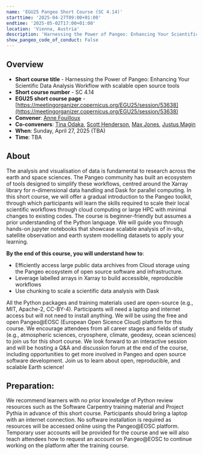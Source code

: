 ```yaml
---
name: 'EGU25 Pangeo Short Course (SC 4.14)'
starttime: '2025-04-27T09:00+01:00'
endtime: '2025-05-02T17:00+01:00'
location: 'Vienna, Austria'
description: 'Harnessing the Power of Pangeo: Enhancing Your Scientific Data Analysis Workflow with scalable open source tools.'
show_pangeo_code_of_conduct: False
---
```


## Overview

- **Short course title** - Harnessing the Power of Pangeo: Enhancing Your Scientific Data Analysis Workflow with scalable open source tools
- **Short course number** - SC 4.14
- **EGU25 short course page** - [https://meetingorganizer.copernicus.org/EGU25/session/53638](https://meetingorganizer.copernicus.org/EGU25/session/53638)
- **Convener**: [Anne Fouilloux](https://discourse.pangeo.io/u/annefou)
- **Co-conveners**: [Tina Odaka](https://discourse.pangeo.io/u/tinaok), [Scott Henderson](https://discourse.pangeo.io/u/scottyhq), [Max Jones](https://discourse.pangeo.io/u/maxrjones), [Justus Magin](https://discourse.pangeo.io/u/keewis)
- **When**: Sunday, April 27, 2025 (TBA)
- **Time**: TBA

## About

The analysis and visualisation of data is fundamental to research across the earth and space sciences. The Pangeo community has built an ecosystem of tools designed to simplify these workflows, centred around the Xarray library for n-dimensional data handling and Dask for parallel computing. In this short course, we will offer a gradual introduction to the Pangeo toolkit, through which participants will learn the skills required to scale their local scientific workflows through cloud computing or large HPC with minimal changes to existing codes.
The course is beginner-friendly but assumes a prior understanding of the Python language. We will guide you through hands-on jupyter notebooks that showcase scalable analysis of in-situ, satellite observation and earth system modelling datasets to apply your learning.

**By the end of this course, you will understand how to**:

- Efficiently access large public data archives from Cloud storage using the Pangeo ecosystem of open source software and infrastructure.
- Leverage labelled arrays in Xarray to build accessible, reproducible workflows
- Use chunking to scale a scientific data analysis with Dask

All the Python packages and training materials used are open-source (e.g., MIT, Apache-2, CC-BY-4). Participants will need a laptop and internet access but will not need to install anything. We will be using the free and open Pangeo@EOSC (European Open Sicence Cloud) platform for this course. We encourage attendees from all career stages and fields of study (e.g., atmospheric sciences, cryosphere, climate, geodesy, ocean sciences) to join us for this short course. We look forward to an interactive session and will be hosting a Q&A and discussion forum at the end of the course, including opportunities to get more involved in Pangeo and open source software development. Join us to learn about open, reproducible, and scalable Earth science!

## Preparation:

We recommend learners with no prior knowledge of Python review resources such as the Software Carpentry training material and Project Pythia in advance of this short course. Participants should bring a laptop with an internet connection. No software installation is required as resources will be accessed online using the Pangeo@EOSC platform. Temporary user accounts will be provided for the course and we will also teach attendees how to request an account on Pangeo@EOSC to continue working on the platform after the training course.
